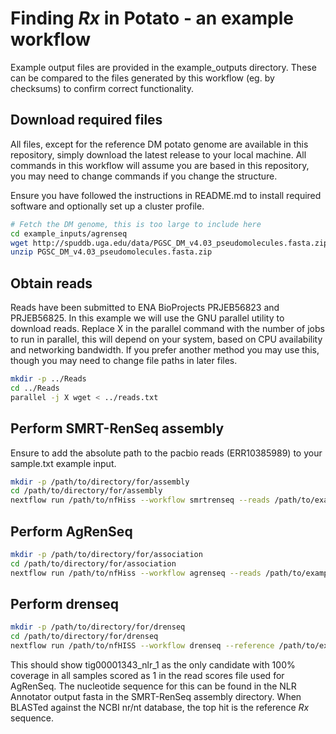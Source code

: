 # Finding _Rx_ in Potato - an example workflow

Example output files are provided in the example_outputs directory. These can be compared to the files generated by this workflow (eg. by checksums) to confirm correct functionality.

## Download required files

All files, except for the reference DM potato genome are available in this repository, simply download the latest release to your local machine. All commands in this workflow will assume you are based in this repository, you may need to change commands if you change the structure.

Ensure you have followed the instructions in README.md to install required software and optionally set up a cluster profile.

```bash
# Fetch the DM genome, this is too large to include here
cd example_inputs/agrenseq
wget http://spuddb.uga.edu/data/PGSC_DM_v4.03_pseudomolecules.fasta.zip
unzip PGSC_DM_v4.03_pseudomolecules.fasta.zip
```

## Obtain reads

Reads have been submitted to ENA BioProjects PRJEB56823 and PRJEB56825. In this example we will use the GNU parallel utility to download reads. Replace X in the parallel command with the number of jobs to run in parallel, this will depend on your system, based on CPU availability and networking bandwidth. If you prefer another method you may use this, though you may need to change file paths in later files.

```bash
mkdir -p ../Reads
cd ../Reads
parallel -j X wget < ../reads.txt
```

## Perform SMRT-RenSeq assembly

Ensure to add the absolute path to the pacbio reads (ERR10385989) to your sample.txt example input.

```bash
mkdir -p /path/to/directory/for/assembly
cd /path/to/directory/for/assembly
nextflow run /path/to/nfHiss --workflow smrtrenseq --reads /path/to/example_inputs/smrtrenseq/sample.txt --genome_size 2000000 --max_input_coverage 20000 --flanking 1000 --five_prime GGTAGT --three_prime ACTACC
```

## Perform AgRenSeq

```bash
mkdir -p /path/to/directory/for/association
cd /path/to/directory/for/association
nextflow run /path/to/nfHiss --workflow agrenseq --reads /path/to/example_inputs/agrenseq/read_scores.txt --adaptor_1 /path/to/example_inputs/agrenseq/Index2varN.fasta --adaptor_2  /path/to/example_inputs/agrenseq/Universal_var.fasta --association_reference /path/to/assembly/from/smrtrenseq --blast_reference /path/to/PGSC_DM_v4.03_pseudomolecules.fasta --threshold 26 --title Gemson --annotator_bed /path/to/nlr/bed/from/smrtrenseq
```

## Perform drenseq

```bash
mkdir -p /path/to/directory/for/drenseq
cd /path/to/directory/for/drenseq
nextflow run /path/to/nfHISS --workflow drenseq --reference /path/to/example_inputs/drenseq/Gemson_candidates.fa --bed /path/to/example_inputs/drenseq/Gemson_candidates.bed --reads /path/to/example_inputs/drenseq/samples.tsv --score "L,0,-0.24" --max_align 10 --baits /path/to/example_inputs/drenseq/Solanum_baits.fasta --identity 90 --coverage 90 --flank 0 --ulimit 1024 --adaptor_1 /path/to/example_inputs/drenseq/Index2varN.fasta --adaptor_2 /path/to/example_inputs/drenseq/Universal_var.fasta
```

This should show tig00001343_nlr_1 as the only candidate with 100% coverage in all samples scored as 1 in the read scores file used for AgRenSeq. The nucleotide sequence for this can be found in the NLR Annotator output fasta in the SMRT-RenSeq assembly directory. When BLASTed against the NCBI nr/nt database, the top hit is the reference _Rx_ sequence.
